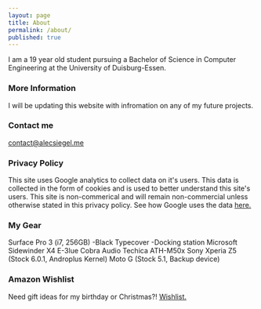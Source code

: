 ```yaml
---
layout: page
title: About
permalink: /about/
published: true
---
```


I am a 19 year old student pursuing a Bachelor of Science in Computer Engineering at the University of Duisburg-Essen.   

### More Information

I will be updating this website with infromation on any of my future projects.

### Contact me

[contact@alecsiegel.me](mailto:contact@alecsiegel.me)

### Privacy Policy
This site uses Google analytics to collect data on it's users. This data is collected in the form of cookies and is used to better understand this site's users. This site is non-commerical and will remain non-commercial unless otherwise stated in this privacy policy.
See how Google uses the data [here.](https://www.google.com/policies/privacy/partners/)

### My Gear
Surface Pro 3 (i7, 256GB)
-Black Typecover
-Docking station
Microsoft Sidewinder X4
E-3lue Cobra
Audio Techica ATH-M50x
Sony Xperia Z5 (Stock 6.0.1, Androplus Kernel)
Moto G (Stock 5.1, Backup device)

### Amazon Wishlist
Need gift ideas for my birthday or Christmas?!
[Wishlist.](https://www.amazon.de/gp/registry/wishlist/3KPZ3C37R1TDB/ref=cm_wl_list_o_2?)
